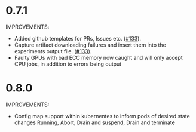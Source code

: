 # 0.7.1

IMPROVEMENTS:

* Added github templates for PRs, Issues etc. ([#133](https://github.com/SentientTechnologies/studio-go-runner/issue/133)).
* Capture artifact downloading failures and insert them into the experiments output file. ([#133](https://github.com/SentientTechnologies/studio-go-runner/issue/133)).
* Faulty GPUs with bad ECC memory now caught and will only accept CPU jobs, in addition to errors being output

# 0.8.0

IMPROVEMENTS:

* Config map support within kubernentes to inform pods of desired state changes Running, Abort, Drain and suspend, Drain and terminate

